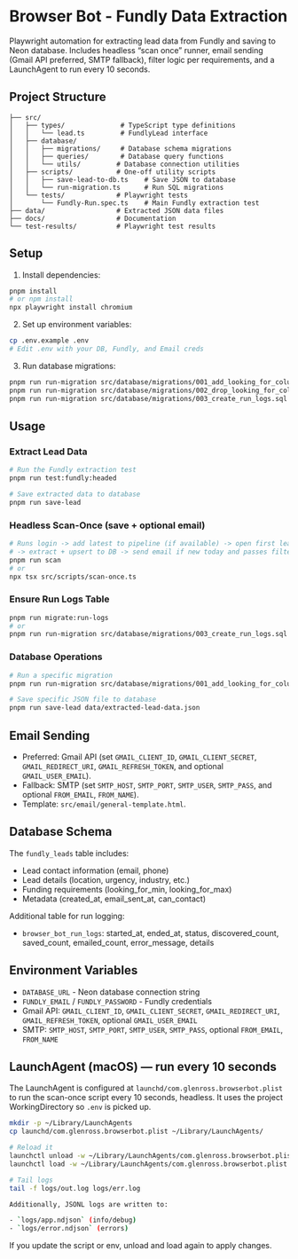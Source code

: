 # Browser Bot - Fundly Data Extraction

Playwright automation for extracting lead data from Fundly and saving to Neon database. Includes headless “scan once” runner, email sending (Gmail API preferred, SMTP fallback), filter logic per requirements, and a LaunchAgent to run every 10 seconds.

## Project Structure

```
├── src/
│   ├── types/              # TypeScript type definitions
│   │   └── lead.ts         # FundlyLead interface
│   ├── database/
│   │   ├── migrations/     # Database schema migrations
│   │   ├── queries/        # Database query functions
│   │   └── utils/         # Database connection utilities
│   ├── scripts/           # One-off utility scripts
│   │   ├── save-lead-to-db.ts    # Save JSON to database
│   │   └── run-migration.ts      # Run SQL migrations
│   └── tests/             # Playwright tests
│       └── Fundly-Run.spec.ts    # Main Fundly extraction test
├── data/                  # Extracted JSON data files
├── docs/                  # Documentation
└── test-results/          # Playwright test results
```

## Setup

1. Install dependencies:

```bash
pnpm install
# or npm install
npx playwright install chromium
```

2. Set up environment variables:

```bash
cp .env.example .env
# Edit .env with your DB, Fundly, and Email creds
```

3. Run database migrations:

```bash
pnpm run run-migration src/database/migrations/001_add_looking_for_columns.sql
pnpm run run-migration src/database/migrations/002_drop_looking_for_column.sql
pnpm run run-migration src/database/migrations/003_create_run_logs.sql
```

## Usage

### Extract Lead Data

```bash
# Run the Fundly extraction test
pnpm run test:fundly:headed

# Save extracted data to database
pnpm run save-lead
```

### Headless Scan-Once (save + optional email)

```bash
# Runs login -> add latest to pipeline (if available) -> open first lead
# -> extract + upsert to DB -> send email if new today and passes filters
pnpm run scan
# or
npx tsx src/scripts/scan-once.ts
```

### Ensure Run Logs Table

```bash
pnpm run migrate:run-logs
# or
pnpm run run-migration src/database/migrations/003_create_run_logs.sql
```

### Database Operations

```bash
# Run a specific migration
pnpm run run-migration src/database/migrations/001_add_looking_for_columns.sql

# Save specific JSON file to database
pnpm run save-lead data/extracted-lead-data.json
```

## Email Sending

- Preferred: Gmail API (set `GMAIL_CLIENT_ID`, `GMAIL_CLIENT_SECRET`, `GMAIL_REDIRECT_URI`, `GMAIL_REFRESH_TOKEN`, and optional `GMAIL_USER_EMAIL`).
- Fallback: SMTP (set `SMTP_HOST`, `SMTP_PORT`, `SMTP_USER`, `SMTP_PASS`, and optional `FROM_EMAIL`, `FROM_NAME`).
- Template: `src/email/general-template.html`.

## Database Schema

The `fundly_leads` table includes:

- Lead contact information (email, phone)
- Lead details (location, urgency, industry, etc.)
- Funding requirements (looking_for_min, looking_for_max)
- Metadata (created_at, email_sent_at, can_contact)

Additional table for run logging:

- `browser_bot_run_logs`: started_at, ended_at, status, discovered_count, saved_count, emailed_count, error_message, details

## Environment Variables

- `DATABASE_URL` - Neon database connection string
- `FUNDLY_EMAIL` / `FUNDLY_PASSWORD` - Fundly credentials
- Gmail API: `GMAIL_CLIENT_ID`, `GMAIL_CLIENT_SECRET`, `GMAIL_REDIRECT_URI`, `GMAIL_REFRESH_TOKEN`, optional `GMAIL_USER_EMAIL`
- SMTP: `SMTP_HOST`, `SMTP_PORT`, `SMTP_USER`, `SMTP_PASS`, optional `FROM_EMAIL`, `FROM_NAME`

## LaunchAgent (macOS) — run every 10 seconds

The LaunchAgent is configured at `launchd/com.glenross.browserbot.plist` to run the scan-once script every 10 seconds, headless. It uses the project WorkingDirectory so `.env` is picked up.

```bash
mkdir -p ~/Library/LaunchAgents
cp launchd/com.glenross.browserbot.plist ~/Library/LaunchAgents/

# Reload it
launchctl unload -w ~/Library/LaunchAgents/com.glenross.browserbot.plist 2>/dev/null || true
launchctl load -w ~/Library/LaunchAgents/com.glenross.browserbot.plist

# Tail logs
tail -f logs/out.log logs/err.log

Additionally, JSONL logs are written to:

- `logs/app.ndjson` (info/debug)
- `logs/error.ndjson` (errors)
```

If you update the script or env, unload and load again to apply changes.
